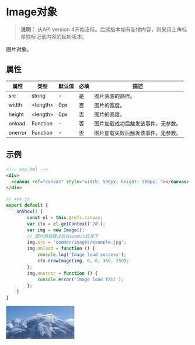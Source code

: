 # Image对象

>  **说明：**
>  从API version 4开始支持。后续版本如有新增内容，则采用上角标单独标记该内容的起始版本。

图片对象。


## 属性

| 属性      | 类型             | 默认值  | 必填   | 描述                |
| ------- | -------------- | ---- | ---- | ----------------- |
| src     | string         | -    | 是    | 图片资源的路径。          |
| width   | &lt;length&gt; | 0px  | 否    | 图片的宽度。            |
| height  | &lt;length&gt; | 0px  | 否    | 图片的高度。            |
| onload  | Function       | -    | 否    | 图片加载成功后触发该事件，无参数。 |
| onerror | Function       | -    | 否    | 图片加载失败后触发该事件，无参数。 |


## 示例

```html
<!-- xxx.hml -->
<div>
  <canvas ref="canvas" style="width: 500px; height: 500px; "></canvas>
</div>
```

```js
// xxx.js
export default {
    onShow() {
        const el = this.$refs.canvas;
        var ctx = el.getContext('2d');
        var img = new Image();
        // 图片路径建议放在common目录下
        img.src = 'common/images/example.jpg';
        img.onload = function () {
            console.log('Image load success');
            ctx.drawImage(img, 0, 0, 360, 250);
        };
        img.onerror = function () {
            console.error('Image load fail');
        };
    }
}
```


![zh-cn_image_0000001198530395](figures/zh-cn_image_0000001198530395.png)
